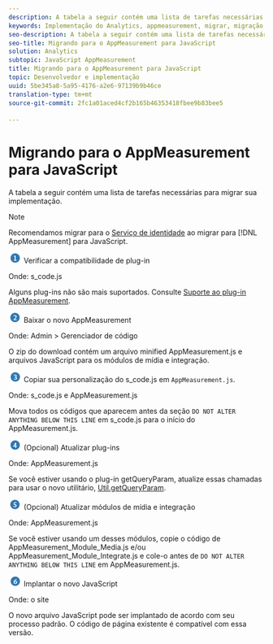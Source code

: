 ```yaml
---
description: A tabela a seguir contém uma lista de tarefas necessárias para migrar sua implementação.
keywords: Implementação do Analytics, appmeasurement, migrar, migração, javascript
seo-description: A tabela a seguir contém uma lista de tarefas necessárias para migrar sua implementação.
seo-title: Migrando para o AppMeasurement para JavaScript
solution: Analytics
subtopic: JavaScript AppMeasurement
title: Migrando para o AppMeasurement para JavaScript
topic: Desenvolvedor e implementação
uuid: 5be345a8-5a95-4176-a2e6-97139b9b46ce
translation-type: tm+mt
source-git-commit: 2fc1a01aced4cf2b165b46353418fbee9b83bee5

---
```



# Migrando para o AppMeasurement para JavaScript

A tabela a seguir contém uma lista de tarefas necessárias para migrar sua implementação.

>[!NOTE]
>
>Recomendamos migrar para o [Serviço de identidade](/help/implement/js-implementation/c-unique-visitors/visid-service.md) ao migrar para [!DNL AppMeasurement] para JavaScript.

![](assets/step1_icon.png) Verificar a compatibilidade de plug-in

Onde: s\_code.js

Alguns plug-ins não são mais suportados. Consulte [Suporte ao plug-in AppMeasurement](/help/implement/js-implementation/c-appmeasurement-js/plugins-support.md).

![](assets/step2_icon.png) Baixar o novo AppMeasurement

Onde: Admin &gt; Gerenciador de código

O zip do download contém um arquivo minified AppMeasurement.js e arquivos JavaScript para os módulos de mídia e integração.

![](assets/step3_icon.png) Copiar sua personalização do s_code.js em `AppMeasurement.js`.

Onde: s\_code.js e AppMeasurement.js

Mova todos os códigos que aparecem antes da seção `DO NOT ALTER ANYTHING BELOW THIS LINE` em s\_code.js para o início do AppMeasurement.js.

![](assets/step4_icon.png) (Opcional) Atualizar plug-ins

Onde: AppMeasurement.js

Se você estiver usando o plug-in getQueryParam, atualize essas chamadas para usar o novo utilitário, [Util.getQueryParam](/help/implement/js-implementation/util-getqueryparam.md).

![](assets/step5_icon.png) (Opcional) Atualizar módulos de mídia e integração

Onde: AppMeasurement.js

Se você estiver usando um desses módulos, copie o código de AppMeasurement\_Module\_Media.js e/ou AppMeasurement\_Module\_Integrate.js e cole-o antes de `DO NOT ALTER ANYTHING BELOW THIS LINE` em AppMeasurement.js.

![](assets/step6_icon.png) Implantar o novo JavaScript

Onde: o site

O novo arquivo JavaScript pode ser implantado de acordo com seu processo padrão. O código de página existente é compatível com essa versão.
